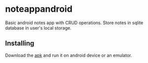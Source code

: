 # noteappandroid
Basic android notes app with CRUD operations. Store notes in sqlite database in user's local storage.

## Installing 

Download the [apk](https://github.com/sriram-24/noteappandroid/releases/tag/1.0.0) and run it on android device or an emulator.
